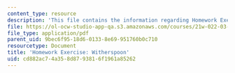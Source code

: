 ```yaml
---
content_type: resource
description: 'This file contains the information regarding Homework Exercise: Witherspoon.'
file: https://ol-ocw-studio-app-qa.s3.amazonaws.com/courses/21w-022-03-writing-and-experience-reading-and-writing-autobiography-spring-2014/cd882ac74a358d8793816f1961a85262_MIT21W_022_03S14_0306.pdf
file_type: application/pdf
parent_uid: 9bec6f95-18d6-0133-8e69-951760b0c710
resourcetype: Document
title: 'Homework Exercise: Witherspoon'
uid: cd882ac7-4a35-8d87-9381-6f1961a85262
---
```

